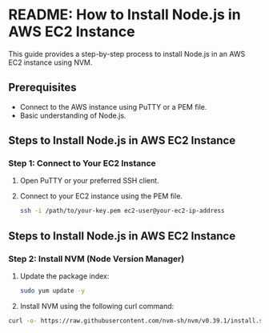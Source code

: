 # README: How to Install Node.js in AWS EC2 Instance

This guide provides a step-by-step process to install Node.js in an AWS EC2 instance using NVM.

## Prerequisites
- Connect to the AWS instance using PuTTY or a PEM file.
- Basic understanding of Node.js.

## Steps to Install Node.js in AWS EC2 Instance

### Step 1: Connect to Your EC2 Instance
1. Open PuTTY or your preferred SSH client.
2. Connect to your EC2 instance using the PEM file.

   ```bash
   ssh -i /path/to/your-key.pem ec2-user@your-ec2-ip-address
    ```
## Steps to Install Node.js in AWS EC2 Instance

### Step 2: Install NVM (Node Version Manager)
1. Update the package index:

   ```bash
   sudo yum update -y
   ```
2. Install NVM using the following curl command:

  ```bash
  curl -o- https://raw.githubusercontent.com/nvm-sh/nvm/v0.39.1/install.sh | bash
  ```
